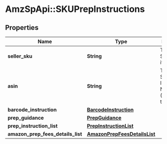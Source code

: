 # AmzSpApi::SKUPrepInstructions

## Properties
Name | Type | Description | Notes
------------ | ------------- | ------------- | -------------
**seller_sku** | **String** | The seller SKU of the item. | [optional] 
**asin** | **String** | The Amazon Standard Identification Number (ASIN) of the item. | [optional] 
**barcode_instruction** | [**BarcodeInstruction**](BarcodeInstruction.md) |  | [optional] 
**prep_guidance** | [**PrepGuidance**](PrepGuidance.md) |  | [optional] 
**prep_instruction_list** | [**PrepInstructionList**](PrepInstructionList.md) |  | [optional] 
**amazon_prep_fees_details_list** | [**AmazonPrepFeesDetailsList**](AmazonPrepFeesDetailsList.md) |  | [optional] 

